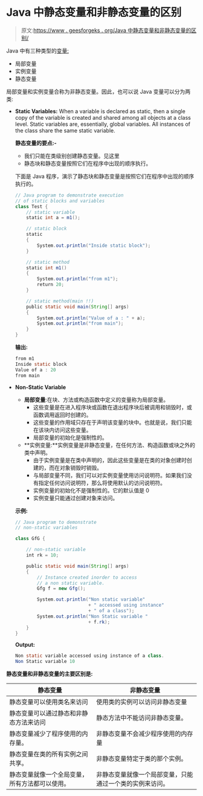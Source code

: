 # Java 中静态变量和非静态变量的区别

> 原文:[https://www . geesforgeks . org/Java 中静态变量和非静态变量的区别/](https://www.geeksforgeeks.org/difference-between-static-and-non-static-variables-in-java/)

Java 中有三种类型的[变量:](https://www.geeksforgeeks.org/variables-in-java/)

*   局部变量
*   实例变量
*   静态变量

局部变量和实例变量合称为非静态变量。因此，也可以说 Java 变量可以分为两类:

*   **Static Variables:** When a variable is declared as static, then a single copy of the variable is created and shared among all objects at a class level. Static variables are, essentially, global variables. All instances of the class share the same static variable.

    **静态变量的要点:-**

    *   我们只能在类级别创建静态变量。见这里
    *   静态块和静态变量按照它们在程序中出现的顺序执行。

    下面是 Java 程序，演示了静态块和静态变量是按照它们在程序中出现的顺序执行的。

    ```java
    // Java program to demonstrate execution
    // of static blocks and variables
    class Test {
        // static variable
        static int a = m1();

        // static block
        static
        {
            System.out.println("Inside static block");
        }

        // static method
        static int m1()
        {
            System.out.println("from m1");
            return 20;
        }

        // static method(main !!)
        public static void main(String[] args)
        {
            System.out.println("Value of a : " + a);
            System.out.println("from main");
        }
    }
    ```

    **输出:**

    ```java
    from m1
    Inside static block
    Value of a : 20
    from main

    ```

*   **Non-Static Variable**
    *   **局部变量**:在块、方法或构造函数中定义的变量称为局部变量。
        *   这些变量是在进入程序块或函数在退出程序块后被调用和销毁时，或函数调用返回时创建的。
        *   这些变量的作用域只存在于声明该变量的块中。也就是说，我们只能在该块内访问这些变量。
        *   局部变量的初始化是强制性的。
    *   **实例变量:**实例变量是非静态变量，在任何方法、构造函数或块之外的类中声明。
        *   由于实例变量是在类中声明的，因此这些变量是在类的对象创建时创建的，而在对象销毁时销毁。
        *   与局部变量不同，我们可以对实例变量使用访问说明符。如果我们没有指定任何访问说明符，那么将使用默认的访问说明符。
        *   实例变量的初始化不是强制性的。它的默认值是 0
        *   实例变量只能通过创建对象来访问。

    **示例:**

    ```java
    // Java program to demonstrate
    // non-static variables

    class GfG {

        // non-static variable
        int rk = 10;

        public static void main(String[] args)
        {
            // Instance created inorder to access
            // a non static variable.
            Gfg f = new Gfg();

            System.out.println("Non static variable"
                               + " accessed using instance"
                               + " of a class");
            System.out.println("Non Static variable "
                               + f.rk);
        }
    }
    ```

    **Output:**

    ```java
    Non static variable accessed using instance of a class.
    Non Static variable 10

    ```

**静态变量和非静态变量的主要区别是:**

| 静态变量 | 非静态变量 |
| --- | --- |
| 静态变量可以使用类名来访问 | 使用类的实例可以访问非静态变量 |
| 静态变量可以通过静态和非静态方法来访问 | 静态方法中不能访问非静态变量。 |
| 静态变量减少了程序使用的内存量。 | 非静态变量不会减少程序使用的内存量 |
| 静态变量在类的所有实例之间共享。 | 非静态变量特定于类的那个实例。 |
| 静态变量就像一个全局变量，所有方法都可以使用。 | 非静态变量就像一个局部变量，只能通过一个类的实例来访问。 |